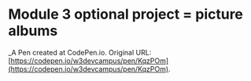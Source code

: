 # Module 3 optional project = picture albums
 _A Pen created at CodePen.io. Original URL: [https://codepen.io/w3devcampus/pen/KqzPOm](https://codepen.io/w3devcampus/pen/KqzPOm).

 